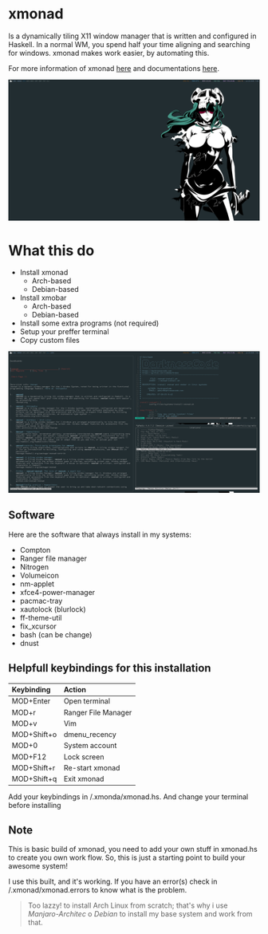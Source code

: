 # xmonad

Is a dynamically tiling X11 window manager that is written and configured in Haskell. In a normal WM, you spend half your time aligning and searching for windows. xmonad makes work easier, by automating this.

For more information of xmonad [here](https://xmonad.org/) and documentations [here](https://hackage.haskell.org/package/xmonad).

![xmonad - darknesscode](https://github.com/codedarkness/xmonad/blob/master/config-files/xmonad-a.png)

# What this do

* Install xmonad
  * Arch-based
  * Debian-based
* Install xmobar
  * Arch-based
  * Debian-based
* Install some extra programs (not required)
* Setup your preffer terminal
* Copy custom files

![xmonad - darknesscode](https://github.com/codedarkness/xmonad/blob/master/config-files/xmonad-b.png)

## Software

Here are the software that always install in my systems:

* Compton
* Ranger file manager
* Nitrogen
* Volumeicon
* nm-applet
* xfce4-power-manager
* pacmac-tray
* xautolock (blurlock)
* ff-theme-util
* fix_xcursor
* bash (can be change)
* dnust

## Helpfull keybindings for this installation

| Keybinding  | Action              |
| :---------  | :------------------ |
| MOD+Enter   | Open terminal       |
| MOD+r       | Ranger File Manager |
| MOD+v       | Vim                 |
| MOD+Shift+o | dmenu_recency       |
| MOD+0       | System account      |
| MOD+F12     | Lock screen         |
| MOD+Shift+r | Re-start xmonad     |
| MOD+Shift+q | Exit xmonad         |

Add your keybindings in /.xmonda/xmonad.hs. And change your terminal before installing

## Note

This is basic build of xmonad, you need to add your own stuff in xmonad.hs to create you own work flow. So, this is just a starting point to build your awesome system!

I use this built, and it's working. If you have an error(s) check in /.xmonad/xmonad.errors to know what is the problem.

> Too lazzy! to install Arch Linux from scratch; that's why i use *Manjaro-Architec* o *Debian* to install my base system and work from that.
